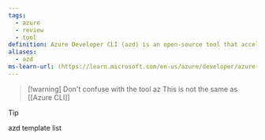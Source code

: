 ```yaml
---
tags:
  - azure
  - review
  - tool
definition: Azure Developer CLI (azd) is an open-source tool that accelerates the time it takes for you to get your application from local development environment to Azure.
aliases:
  - azd
ms-learn-url: (https://learn.microsoft.com/en-us/azure/developer/azure-developer-cli/overview)
---
```


> [!warning] Don't confuse with the tool az
> This is not the same as [[Azure CLI]]


> [!tip] 
>   azd template list
